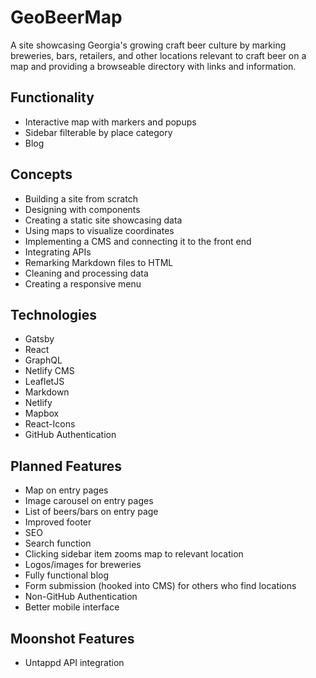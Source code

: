 # GeoBeerMap

A site showcasing Georgia's growing craft beer culture by marking breweries, bars, retailers, and other locations relevant to craft beer on a map and providing a browseable directory with links and information.

## Functionality

- Interactive map with markers and popups
- Sidebar filterable by place category
- Blog

## Concepts

- Building a site from scratch
- Designing with components
- Creating a static site showcasing data
- Using maps to visualize coordinates
- Implementing a CMS and connecting it to the front end
- Integrating APIs
- Remarking Markdown files to HTML
- Cleaning and processing data
- Creating a responsive menu

## Technologies

- Gatsby
- React
- GraphQL
- Netlify CMS
- LeafletJS
- Markdown
- Netlify
- Mapbox
- React-Icons
- GitHub Authentication

## Planned Features

- Map on entry pages
- Image carousel on entry pages
- List of beers/bars on entry page
- Improved footer
- SEO
- Search function
- Clicking sidebar item zooms map to relevant location
- Logos/images for breweries
- Fully functional blog
- Form submission (hooked into CMS) for others who find locations
- Non-GitHub Authentication
- Better mobile interface

## Moonshot Features

- Untappd API integration
